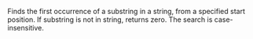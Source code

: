 Finds the first occurrence of a substring in a string, from a
        specified start position. If substring is not in string,
        returns zero. The search is case-insensitive.